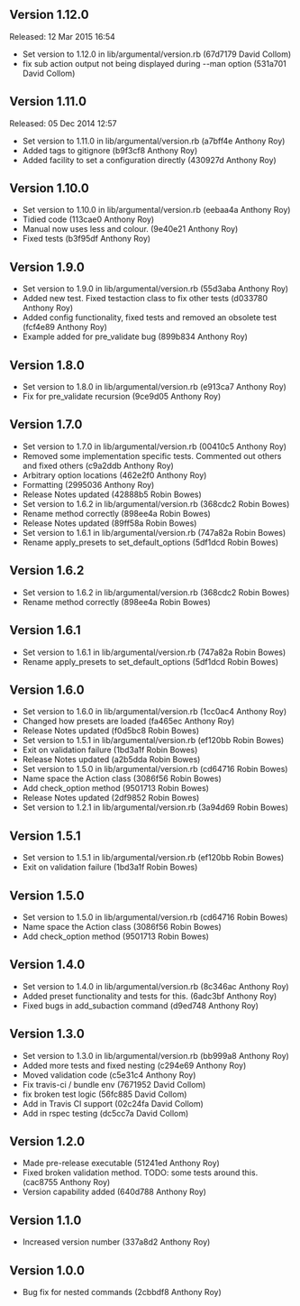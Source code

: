 Version 1.12.0
--------------

Released: 12 Mar 2015 16:54

- Set version to 1.12.0 in lib/argumental/version.rb (67d7179 David Collom)
- fix sub action output not being displayed during --man option (531a701 David Collom)

Version 1.11.0
--------------

Released: 05 Dec 2014 12:57

- Set version to 1.11.0 in lib/argumental/version.rb (a7bff4e Anthony Roy)
- Added tags to gitignore (b9f3cf8 Anthony Roy)
- Added facility to set a configuration directly (430927d Anthony Roy)

Version 1.10.0
--------------

- Set version to 1.10.0 in lib/argumental/version.rb (eebaa4a Anthony Roy)
- Tidied code (113cae0 Anthony Roy)
- Manual now uses less and colour. (9e40e21 Anthony Roy)
- Fixed tests (b3f95df Anthony Roy)

Version 1.9.0
-------------

- Set version to 1.9.0 in lib/argumental/version.rb (55d3aba Anthony Roy)
- Added new test. Fixed testaction class to fix other tests (d033780 Anthony Roy)
- Added config functionality, fixed tests and removed an obsolete test (fcf4e89 Anthony Roy)
- Example added for pre_validate bug (899b834 Anthony Roy)

Version 1.8.0
-------------

- Set version to 1.8.0 in lib/argumental/version.rb (e913ca7 Anthony Roy)
- Fix for pre_validate recursion (9ce9d05 Anthony Roy)

Version 1.7.0
-------------

- Set version to 1.7.0 in lib/argumental/version.rb (00410c5 Anthony Roy)
- Removed some implementation specific tests. Commented out others and fixed others (c9a2ddb Anthony Roy)
- Arbitrary option locations (462e2f0 Anthony Roy)
- Formatting (2995036 Anthony Roy)
- Release Notes updated (42888b5 Robin Bowes)
- Set version to 1.6.2 in lib/argumental/version.rb (368cdc2 Robin Bowes)
- Rename method correctly (898ee4a Robin Bowes)
- Release Notes updated (89ff58a Robin Bowes)
- Set version to 1.6.1 in lib/argumental/version.rb (747a82a Robin Bowes)
- Rename apply_presets to set_default_options (5df1dcd Robin Bowes)

Version 1.6.2
-------------

- Set version to 1.6.2 in lib/argumental/version.rb (368cdc2 Robin Bowes)
- Rename method correctly (898ee4a Robin Bowes)

Version 1.6.1
-------------

- Set version to 1.6.1 in lib/argumental/version.rb (747a82a Robin Bowes)
- Rename apply_presets to set_default_options (5df1dcd Robin Bowes)

Version 1.6.0
-------------

- Set version to 1.6.0 in lib/argumental/version.rb (1cc0ac4 Anthony Roy)
- Changed how presets are loaded (fa465ec Anthony Roy)
- Release Notes updated (f0d5bc8 Robin Bowes)
- Set version to 1.5.1 in lib/argumental/version.rb (ef120bb Robin Bowes)
- Exit on validation failure (1bd3a1f Robin Bowes)
- Release Notes updated (a2b5dda Robin Bowes)
- Set version to 1.5.0 in lib/argumental/version.rb (cd64716 Robin Bowes)
- Name space the Action class (3086f56 Robin Bowes)
- Add check_option method (9501713 Robin Bowes)
- Release Notes updated (2df9852 Robin Bowes)
- Set version to 1.2.1 in lib/argumental/version.rb (3a94d69 Robin Bowes)

Version 1.5.1
-------------

- Set version to 1.5.1 in lib/argumental/version.rb (ef120bb Robin Bowes)
- Exit on validation failure (1bd3a1f Robin Bowes)

Version 1.5.0
-------------

- Set version to 1.5.0 in lib/argumental/version.rb (cd64716 Robin Bowes)
- Name space the Action class (3086f56 Robin Bowes)
- Add check_option method (9501713 Robin Bowes)

Version 1.4.0
-------------

- Set version to 1.4.0 in lib/argumental/version.rb (8c346ac Anthony Roy)
- Added preset functionality and tests for this. (6adc3bf Anthony Roy)
- Fixed bugs in add_subaction command (d9ed748 Anthony Roy)

Version 1.3.0
-------------

- Set version to 1.3.0 in lib/argumental/version.rb (bb999a8 Anthony Roy)
- Added more tests and fixed nesting (c294e69 Anthony Roy)
- Moved validation code (c5e31c4 Anthony Roy)
- Fix travis-ci / bundle env (7671952 David Collom)
- fix broken test logic (56fc885 David Collom)
- Add in Travis CI support (02c24fa David Collom)
- Add in rspec testing (dc5cc7a David Collom)

Version 1.2.0
-------------

- Made pre-release executable (51241ed Anthony Roy)
- Fixed broken validation method. TODO: some tests around this. (cac8755 Anthony Roy)
- Version capability added (640d788 Anthony Roy)

Version 1.1.0
-------------

- Increased version number (337a8d2 Anthony Roy)

Version 1.0.0
-------------

- Bug fix for nested commands (2cbbdf8 Anthony Roy)
